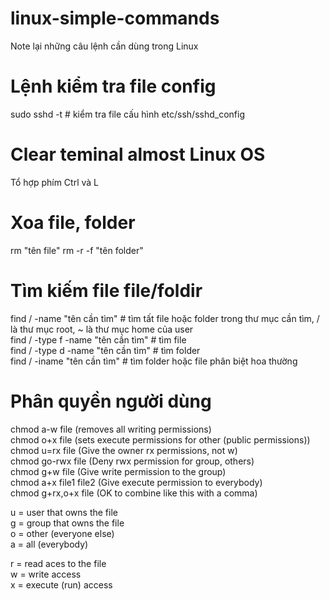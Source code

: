 # linux-simple-commands
Note lại những câu lệnh cần dùng trong Linux

# Lệnh kiểm tra file config
sudo sshd -t # kiểm tra file cấu hình etc/ssh/sshd_config

# Clear teminal almost Linux OS
Tổ hợp phím Ctrl và L

# Xoa file, folder
rm "tên file"
rm -r -f "tên folder"

# Tìm kiếm file file/foldir
find / -name "tên cần tìm" # tìm tất file hoặc folder trong thư mục cần tìm, / là thư mục root, ~ là thư mục home của user  
find / -type f -name "tên cần tìm"  # tìm file  
find / -type d -name "tên cần tìm" # tìm folder  
find / -iname "tên cần tìm" # tìm folder hoặc file phân biệt hoa thường  

# Phân quyền người dùng
chmod a-w file (removes all writing permissions)  
chmod o+x file (sets execute permissions for other (public permissions))  
chmod u=rx file        (Give the owner rx permissions, not w)  
chmod go-rwx file      (Deny rwx permission for group, others)  
chmod g+w file         (Give write permission to the group)  
chmod a+x file1 file2  (Give execute permission to everybody)  
chmod g+rx,o+x file    (OK to combine like this with a comma)  

u = user that owns the file  
g = group that owns the file  
o = other (everyone else)  
a = all (everybody)  

r = read aces to the file  
w = write access  
x = execute (run) access   
